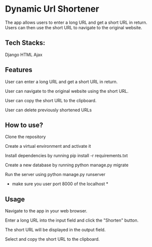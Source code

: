 
# Dynamic Url Shortener

The app allows users to enter a long URL and get a short URL in return. Users can then use the short URL to navigate to the original website.





## Tech Stacks:
Django
HTML 
Ajax

## Features
User can enter a long URL and get a short URL in return.

User can navigate to the original website using the short URL.

User can copy the short URL to the clipboard.

User can delete previously shortened URLs
## How to use?
Clone the repository

Create a virtual environment and activate it

Install dependencies by running pip install -r requirements.txt

Create a new database by running python manage.py migrate

Run the server using python manage.py runserver
* make sure you user port 8000 of the localhost *
## Usage
Navigate to the app in your web browser.

Enter a long URL into the input field and click the "Shorten" button.

The short URL will be displayed in the output field.

Select and copy the short URL to the clipboard.
